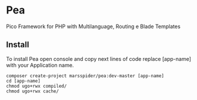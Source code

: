 # Pea
Pico Framework for PHP with Multilanguage, Routing e Blade Templates

## Install

To install Pea open console and copy next lines of code
replace [app-name] with your Application name.

```console
composer create-project marsspider/pea:dev-master [app-name]
cd [app-name]
chmod ugo+rwx compiled/
chmod ugo+rwx cache/
```
